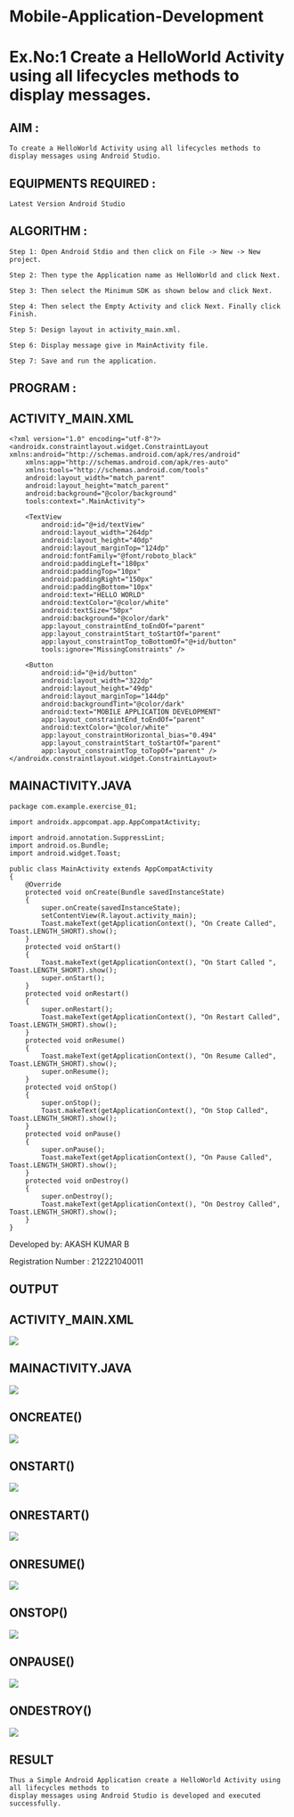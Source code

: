 # Mobile-Application-Development
# Ex.No:1 Create a HelloWorld Activity using all lifecycles methods to display messages.


## AIM :

    To create a HelloWorld Activity using all lifecycles methods to display messages using Android Studio.

## EQUIPMENTS REQUIRED :

    Latest Version Android Studio

## ALGORITHM :

    Step 1: Open Android Stdio and then click on File -> New -> New project.

    Step 2: Then type the Application name as HelloWorld and click Next. 

    Step 3: Then select the Minimum SDK as shown below and click Next.

    Step 4: Then select the Empty Activity and click Next. Finally click Finish.

    Step 5: Design layout in activity_main.xml.

    Step 6: Display message give in MainActivity file.

    Step 7: Save and run the application.

## PROGRAM :
## ACTIVITY_MAIN.XML

    <?xml version="1.0" encoding="utf-8"?>
    <androidx.constraintlayout.widget.ConstraintLayout xmlns:android="http://schemas.android.com/apk/res/android"
        xmlns:app="http://schemas.android.com/apk/res-auto"
        xmlns:tools="http://schemas.android.com/tools"
        android:layout_width="match_parent"
        android:layout_height="match_parent"
        android:background="@color/background"
        tools:context=".MainActivity">

        <TextView
            android:id="@+id/textView"
            android:layout_width="264dp"
            android:layout_height="40dp"
            android:layout_marginTop="124dp"
            android:fontFamily="@font/roboto_black"
            android:paddingLeft="180px"
            android:paddingTop="10px"
            android:paddingRight="150px"
            android:paddingBottom="10px"
            android:text="HELLO WORLD"
            android:textColor="@color/white"
            android:textSize="50px"
            android:background="@color/dark"
            app:layout_constraintEnd_toEndOf="parent"
            app:layout_constraintStart_toStartOf="parent"
            app:layout_constraintTop_toBottomOf="@+id/button"
            tools:ignore="MissingConstraints" />

        <Button
            android:id="@+id/button"
            android:layout_width="322dp"
            android:layout_height="49dp"
            android:layout_marginTop="144dp"
            android:backgroundTint="@color/dark"
            android:text="MOBILE APPLICATION DEVELOPMENT"
            app:layout_constraintEnd_toEndOf="parent"
            android:textColor="@color/white"
            app:layout_constraintHorizontal_bias="0.494"
            app:layout_constraintStart_toStartOf="parent"
            app:layout_constraintTop_toTopOf="parent" />
    </androidx.constraintlayout.widget.ConstraintLayout>

## MAINACTIVITY.JAVA

    package com.example.exercise_01;

    import androidx.appcompat.app.AppCompatActivity;

    import android.annotation.SuppressLint;
    import android.os.Bundle;
    import android.widget.Toast;

    public class MainActivity extends AppCompatActivity 
    {
        @Override
        protected void onCreate(Bundle savedInstanceState) 
        {
            super.onCreate(savedInstanceState);
            setContentView(R.layout.activity_main);
            Toast.makeText(getApplicationContext(), "On Create Called", Toast.LENGTH_SHORT).show();
        }
        protected void onStart() 
        {
            Toast.makeText(getApplicationContext(), "On Start Called ", Toast.LENGTH_SHORT).show();
            super.onStart();
        }
        protected void onRestart() 
        {
            super.onRestart();
            Toast.makeText(getApplicationContext(), "On Restart Called", Toast.LENGTH_SHORT).show();
        }
        protected void onResume() 
        {
            Toast.makeText(getApplicationContext(), "On Resume Called", Toast.LENGTH_SHORT).show();
            super.onResume();
        }
        protected void onStop() 
        {
            super.onStop();
            Toast.makeText(getApplicationContext(), "On Stop Called", Toast.LENGTH_SHORT).show();
        }
        protected void onPause() 
        {
            super.onPause();
            Toast.makeText(getApplicationContext(), "On Pause Called", Toast.LENGTH_SHORT).show();
        }
        protected void onDestroy() 
        {
            super.onDestroy();
            Toast.makeText(getApplicationContext(), "On Destroy Called", Toast.LENGTH_SHORT).show();
        }
    }


Developed by: AKASH KUMAR B

Registration Number : 212221040011


## OUTPUT

## ACTIVITY_MAIN.XML

![](https://github.com/AKASHBKUMAR/Mobile-Application-Development/blob/main/Ex%2001%2002.png?raw=true)

## MAINACTIVITY.JAVA

![](https://github.com/AKASHBKUMAR/Mobile-Application-Development/blob/main/Ex%2001%2001.png?raw=true)


## ONCREATE()

![](https://github.com/AKASHBKUMAR/Mobile-Application-Development/blob/main/07.jpg?raw=true)


## ONSTART()

![](https://github.com/AKASHBKUMAR/Mobile-Application-Development/blob/main/01.jpg?raw=true)


## ONRESTART()

![](https://github.com/AKASHBKUMAR/Mobile-Application-Development/blob/main/02.jpg?raw=true)


## ONRESUME()

![](https://github.com/AKASHBKUMAR/Mobile-Application-Development/blob/main/03.jpg?raw=true)


## ONSTOP()

![](https://github.com/AKASHBKUMAR/Mobile-Application-Development/blob/main/04.jpg?raw=true)


## ONPAUSE()

![](https://github.com/AKASHBKUMAR/Mobile-Application-Development/blob/main/05.jpg?raw=true)


## ONDESTROY()

![](https://github.com/AKASHBKUMAR/Mobile-Application-Development/blob/main/06.jpg?raw=true)



## RESULT
    Thus a Simple Android Application create a HelloWorld Activity using all lifecycles methods to 
    display messages using Android Studio is developed and executed successfully.
